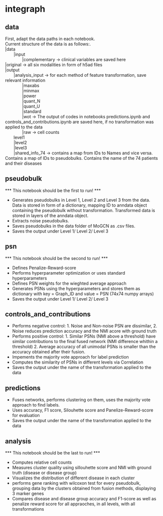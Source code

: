 # integraph

## data
First, adapt the data paths in each notebook.<br>
Current structure of the data is as follows:.<br>
|data <br />
  |input <br />
    |complementary -> clinical variables are saved here <br />
    |original -> all six modalities in form of h5ad files <br />
|output <br />
  |analysis_input -> for each method of feature transformation, save relevant information <br />
    |maxabs <br />
    |minmax <br />
    |power <br />
    |quant_N <br />
    |quant_U <br />
    |standard <br />
    |wot -> The output of codes in notebooks predictions.ipynb and controls_and_contributions.ipynb are saved here, if no transformation was applied to the data <br />
    |raw -> cell counts <br />
  level1 <br />
  |level2 <br />
  |level3 <br />
  |shared_info_74 -> contains a map from IDs to Names and vice versa. Contains a map of IDs to pseudobulks. Contains the name of the 74 patients and their diseases <br />
       
## pseudobulk
*** This notebook should be the first to run! ***
- Generates pseudobulks in Level 1, Level 2 and Level 3 from the data. 
Data is stored in form of a dictionary, mapping ID to anndata object containing the pseudobulk without transformation. Transformed data is stored in layers of the anndata object.
- Extracts noise pseudobulks.
- Saves pseudobulks in the data folder of MoGCN as .csv files.
- Saves the output under Level 1/ Level 2/ Level 3

## psn
*** This notebook should be the second to run! ***
- Defines Penalize-Reward-score
- Performs hyperparameter optimization or uses standard hyperparameters
- Defines PSN weights for the wieghted average approach
- Generates PSNs using the hyperparameters and stores them as dictionary with key = Graph_ID and value = PSN (74x74 numpy arrays)
- Saves the output under Level 1/ Level 2/ Level 3

## controls_and_contributions
- Performs negative control: 1. Noise and Non-noise PSN are dissimilar, 2. Noise reduces prediction accuracy and the NMI acore with ground truth
- Performs positive control: 1. Similar PSNs (NMI above a threshold) have similar contributions to the final fused network (NMI difference whithin a threshold) 2. Average accuracy of all unimodal PSNs is smaller than the accuracy obtained after their fusion.
- Impements the majority vote approach for label prediction
- Computes the similarity of PSNs in different levels via Correlation 
- Saves the output under the name of the transformation applied to the data

## predictions
- Fuses networks, performs clustering on them, uses the majority vote approach to find labels.
- Uses accuracy, F1 score, Silouhette score and Panelize-Reward-score for evaluation
- Saves the output under the name of the transformation applied to the data

## analysis
*** This notebook should be the last to run! ***
- Computes relative cell counts
- Measures cluster quality using sillouhette score and NMI with ground truth (disease or disease group)
- Visualizes the distribution of different disease in each cluster
- performs gene ranking with wilcoxon test for every pseudobulk, grouping data by the clusters obtained from fusion methods, displaying 3 marker genes
- Compares disease and disease group accuracy and F1-score as well as penalize reward score for all appraoches, in all levels, with all transformations